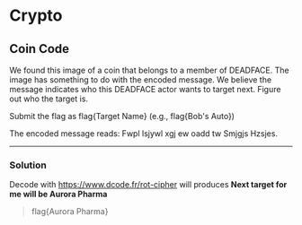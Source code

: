 # Crypto

## Coin Code

We found this image of a coin that belongs to a member of DEADFACE. The image has something to do with the encoded message. We believe the message indicates who this DEADFACE actor wants to target next. Figure out who the target is.

Submit the flag as flag{Target Name} (e.g., flag{Bob's Auto})

The encoded message reads: Fwpl lsjywl xgj ew oadd tw Smjgjs Hzsjes.

---

### Solution

Decode with https://www.dcode.fr/rot-cipher will produces **Next target for me will be Aurora Pharma**



>flag{Aurora Pharma}